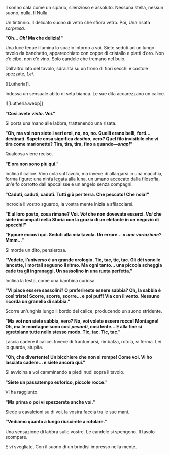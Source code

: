 
Il sonno cala come un sipario, silenzioso e assoluto. Nessuna stella, nessun suono, nulla, Il Nulla. 

Un tintinnio. Il delicato suono di vetro che sfiora vetro. 
Poi, Una risata *sorpresa*. 

**"Oh… _Oh!_ Ma che delizia!"**

Una luce tenue illumina lo spazio intorno a voi. Siete seduti ad un lungo tavolo da banchetto, apparecchiato con coppe di cristallo e piatti d’oro. Non c’è cibo, non c’è vino. Solo candele che tremano nel buio.

Dall’altro lato del tavolo, sdraiata su un trono di fiori secchi e costole spezzate, _Lei_. 

[[Lutheria]].

Indossa un sensuale abito di seta bianca. Le sue dita accarezzano un calice. 

![[Lutheria.webp]]

**"Così avete _vinto_. Voi."**

Si porta una mano alle labbra, trattenendo una risata.

**"Oh, ma voi non siete i veri eroi, no, no, no. Quelli erano belli, forti… destinati. Sapete cosa significa _destino_, vero? Quel filo invisibile che vi tira come marionette? Tira, tira, tira, fino a quando—_snap!_"**

Qualcosa viene reciso.

**"E ora non sono più qui."**

Inclina il calice. Vino cola sul tavolo, ma invece di allargarsi in una macchia, forma figure: una ninfa legata alla luna, un umano accecato dalla filosofia, un'elfo corrotto dall'apocalisse e un angelo senza compagni. 

**"Caduti, caduti, caduti. Tutti giù per terra. Che peccato! Che noia!"**

Incrocia il vostro sguardo, la vostra mente inizia a sfilacciarsi.

**"E al loro posto, cosa rimane? Voi. _Voi_ che non dovevate esserci. _Voi_ che siete inciampati nella Storia con la grazia di un elefante in un negozio di specchi!"**

**"Eppure eccovi qui. Seduti alla mia tavola. Un errore… _o una variazione?_ Mmm…"**

Si morde un dito, pensierosa.

**"Vedete, l’universo è un grande orologio. Tic, tac, tic, tac. Gli dèi sono le lancette, i mortali seguono il ritmo. Ma ogni tanto… una piccola scheggia cade tra gli ingranaggi. Un sassolino in una ruota perfetta."**

Inclina la testa, come una bambina curiosa.

**"Vi piace essere sassolini? O preferireste essere sabbia? Oh, la sabbia è così triste! Scorre, scorre, scorre… e poi puff! Via con il vento. Nessuno ricorda un granello di sabbia."**

Scorre un'unghia lungo il bordo del calice, producendo un suono stridente.

**"Ma voi non siete sabbia, vero? No, voi volete essere rocce! Montagne! Oh, ma le montagne sono così _pesanti_, così lente… E alla fine si sgretolano tutte nello stesso modo. Tic, tac. Tic, tac."**

Lascia cadere il calice. Invece di frantumarsi, rimbalza, rotola, si ferma. Lei lo guarda, stupita.

**"Oh, che divertente! Un bicchiere che non si rompe! Come voi. Vi ho lasciato cadere… e siete ancora qui."**

Si avvicina a voi camminando a piedi nudi sopra il tavolo.

**"Siete un passatempo euforico, piccole rocce."** 

Vi ha raggiunto. 

**"Ma prima o poi vi spezzerete anche voi."**

Siede a cavalcioni su di voi, la vostra faccia tra le sue mani.

**"Vediamo quanto a lungo riuscirete a rotolare."**

Una sensazione di labbra sulle vostre.
Le candele si spengono. 
Il tavolo scompare.

E vi svegliate, 
Con il suono di un brindisi impresso nella mente.